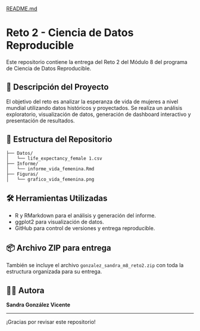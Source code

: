 [README.md](https://github.com/user-attachments/files/21921476/README.md)

# Reto 2 - Ciencia de Datos Reproducible

Este repositorio contiene la entrega del Reto 2 del Módulo 8 del programa de Ciencia de Datos Reproducible.

## 📘 Descripción del Proyecto

El objetivo del reto es analizar la esperanza de vida de mujeres a nivel mundial utilizando datos históricos y proyectados. Se realiza un análisis exploratorio, visualización de datos, generación de dashboard interactivo y presentación de resultados.

## 📁 Estructura del Repositorio

```
├── Datos/
│   └── life_expectancy_female 1.csv
├── Informe/
│   └── informe_vida_femenina.Rmd
├── Figuras/
│   └── grafico_vida_femenina.png
```

## 🛠️ Herramientas Utilizadas

- R y RMarkdown para el análisis y generación del informe.
- ggplot2 para visualización de datos.
- GitHub para control de versiones y entrega reproducible.

## 📦 Archivo ZIP para entrega

También se incluye el archivo `gonzalez_sandra_m8_reto2.zip` con toda la estructura organizada para su entrega.

## 👩‍💻 Autora

**Sandra González Vicente**

---

¡Gracias por revisar este repositorio!
